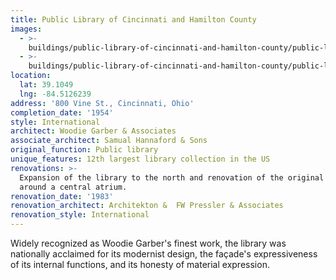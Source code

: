 ```yaml
---
title: Public Library of Cincinnati and Hamilton County
images:
  - >-
    buildings/public-library-of-cincinnati-and-hamilton-county/public-library-of-cincinnati-and-hamilton-county-0_wwfwa9
  - >-
    buildings/public-library-of-cincinnati-and-hamilton-county/public-library-of-cincinnati-and-hamilton-county-1_colb8m
location:
  lat: 39.1049
  lng: -84.5126239
address: '800 Vine St., Cincinnati, Ohio'
completion_date: '1954'
style: International
architect: Woodie Garber & Associates
associate_architect: Samual Hannaford & Sons
original_function: Public library
unique_features: 12th largest library collection in the US
renovations: >-
  Expansion of the library to the north and renovation of the original building
  around a central atrium.
renovation_date: '1983'
renovation_architect: Architekton &  FW Pressler & Associates
renovation_style: International
---
```


Widely recognized as Woodie Garber's finest work, the library was nationally acclaimed for its modernist design, the façade's expressiveness of its internal functions, and its honesty of material expression.
